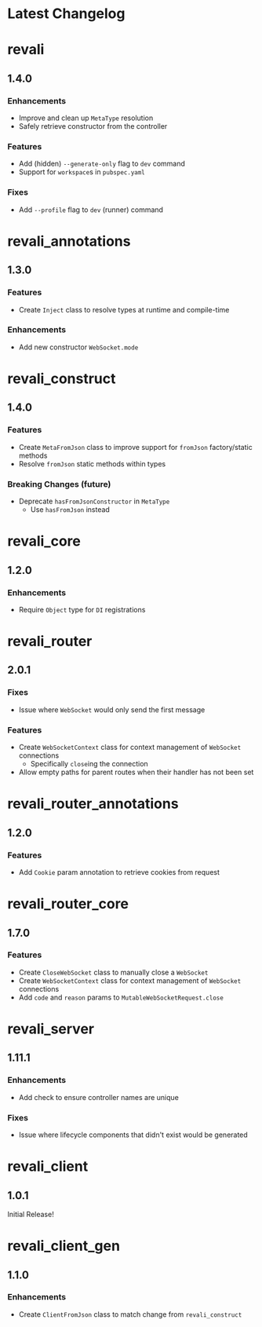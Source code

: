 <!-- markdownlint-disable MD024 -->

# Latest Changelog

<!-- REVALI -->

# revali

## 1.4.0

### Enhancements

- Improve and clean up `MetaType` resolution
- Safely retrieve constructor from the controller

### Features

- Add (hidden) `--generate-only` flag to `dev` command
- Support for `workspace`s in `pubspec.yaml`

### Fixes

- Add `--profile` flag to `dev` (runner) command

# revali_annotations

## 1.3.0

### Features

- Create `Inject` class to resolve types at runtime and compile-time

### Enhancements

- Add new constructor `WebSocket.mode`

# revali_construct

## 1.4.0

### Features

- Create `MetaFromJson` class to improve support for `fromJson` factory/static methods
- Resolve `fromJson` static methods within types

### Breaking Changes (future)

- Deprecate `hasFromJsonConstructor` in `MetaType`
  - Use `hasFromJson` instead

# revali_core

## 1.2.0

### Enhancements

- Require `Object` type for `DI` registrations

<!-- REVALI ROUTER -->

# revali_router

## 2.0.1

### Fixes

- Issue where `WebSocket` would only send the first message

### Features

- Create `WebSocketContext` class for context management of `WebSocket` connections
  - Specifically `close`ing the connection
- Allow empty paths for parent routes when their handler has not been set

# revali_router_annotations

## 1.2.0

### Features

- Add `Cookie` param annotation to retrieve cookies from request

# revali_router_core

## 1.7.0

### Features

- Create `CloseWebSocket` class to manually close a `WebSocket`
- Create `WebSocketContext` class for context management of `WebSocket` connections
- Add `code` and `reason` params to `MutableWebSocketRequest.close`

<!-- CONSTRUCTS -->

# revali_server

## 1.11.1

### Enhancements

- Add check to ensure controller names are unique

### Fixes

- Issue where lifecycle components that didn't exist would be generated

<!-- REVALI CLIENT -->

# revali_client

## 1.0.1

Initial Release!

# revali_client_gen

## 1.1.0

### Enhancements

- Create `ClientFromJson` class to match change from `revali_construct`
